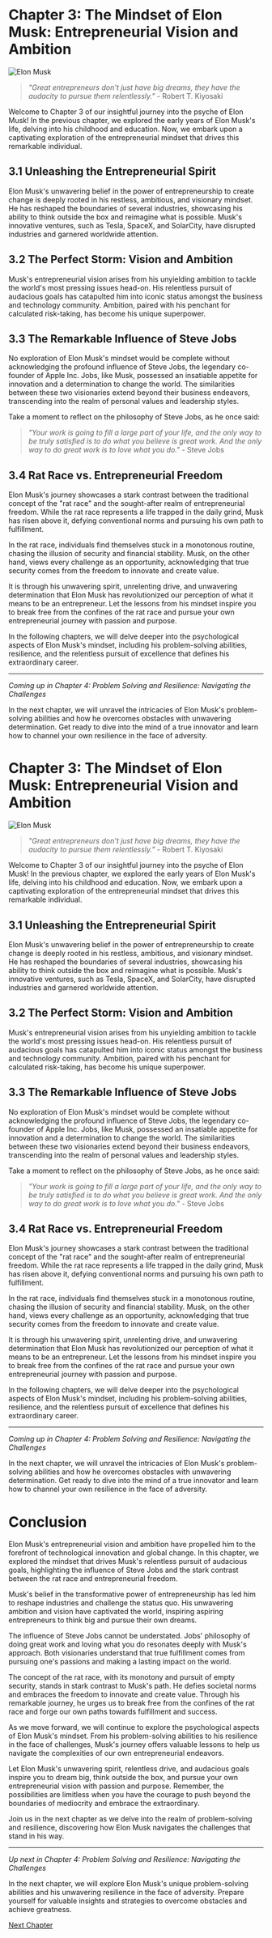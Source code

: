 # Chapter 3: The Mindset of Elon Musk: Entrepreneurial Vision and Ambition

![Elon Musk](https://upload.wikimedia.org/wikipedia/commons/e/ed/Elon_Musk_Royal_Society.jpg)

> *"Great entrepreneurs don't just have big dreams, they have the audacity to pursue them relentlessly."* - Robert T. Kiyosaki

Welcome to Chapter 3 of our insightful journey into the psyche of Elon Musk! In the previous chapter, we explored the early years of Elon Musk's life, delving into his childhood and education. Now, we embark upon a captivating exploration of the entrepreneurial mindset that drives this remarkable individual.

## 3.1 Unleashing the Entrepreneurial Spirit

Elon Musk's unwavering belief in the power of entrepreneurship to create change is deeply rooted in his restless, ambitious, and visionary mindset. He has reshaped the boundaries of several industries, showcasing his ability to think outside the box and reimagine what is possible. Musk's innovative ventures, such as Tesla, SpaceX, and SolarCity, have disrupted industries and garnered worldwide attention.

## 3.2 The Perfect Storm: Vision and Ambition

Musk's entrepreneurial vision arises from his unyielding ambition to tackle the world's most pressing issues head-on. His relentless pursuit of audacious goals has catapulted him into iconic status amongst the business and technology community. Ambition, paired with his penchant for calculated risk-taking, has become his unique superpower.

## 3.3 The Remarkable Influence of Steve Jobs

No exploration of Elon Musk's mindset would be complete without acknowledging the profound influence of Steve Jobs, the legendary co-founder of Apple Inc. Jobs, like Musk, possessed an insatiable appetite for innovation and a determination to change the world. The similarities between these two visionaries extend beyond their business endeavors, transcending into the realm of personal values and leadership styles.

Take a moment to reflect on the philosophy of Steve Jobs, as he once said:

> *"Your work is going to fill a large part of your life, and the only way to be truly satisfied is to do what you believe is great work. And the only way to do great work is to love what you do."* - Steve Jobs

## 3.4 Rat Race vs. Entrepreneurial Freedom

Elon Musk's journey showcases a stark contrast between the traditional concept of the "rat race" and the sought-after realm of entrepreneurial freedom. While the rat race represents a life trapped in the daily grind, Musk has risen above it, defying conventional norms and pursuing his own path to fulfillment.

In the rat race, individuals find themselves stuck in a monotonous routine, chasing the illusion of security and financial stability. Musk, on the other hand, views every challenge as an opportunity, acknowledging that true security comes from the freedom to innovate and create value.

It is through his unwavering spirit, unrelenting drive, and unwavering determination that Elon Musk has revolutionized our perception of what it means to be an entrepreneur. Let the lessons from his mindset inspire you to break free from the confines of the rat race and pursue your own entrepreneurial journey with passion and purpose.

In the following chapters, we will delve deeper into the psychological aspects of Elon Musk's mindset, including his problem-solving abilities, resilience, and the relentless pursuit of excellence that defines his extraordinary career.

---

*Coming up in Chapter 4: Problem Solving and Resilience: Navigating the Challenges*

In the next chapter, we will unravel the intricacies of Elon Musk's problem-solving abilities and how he overcomes obstacles with unwavering determination. Get ready to dive into the mind of a true innovator and learn how to channel your own resilience in the face of adversity.
# Chapter 3: The Mindset of Elon Musk: Entrepreneurial Vision and Ambition

![Elon Musk](https://upload.wikimedia.org/wikipedia/commons/e/ed/Elon_Musk_Royal_Society.jpg)

> *"Great entrepreneurs don't just have big dreams, they have the audacity to pursue them relentlessly."* - Robert T. Kiyosaki

Welcome to Chapter 3 of our insightful journey into the psyche of Elon Musk! In the previous chapter, we explored the early years of Elon Musk's life, delving into his childhood and education. Now, we embark upon a captivating exploration of the entrepreneurial mindset that drives this remarkable individual.

## 3.1 Unleashing the Entrepreneurial Spirit

Elon Musk's unwavering belief in the power of entrepreneurship to create change is deeply rooted in his restless, ambitious, and visionary mindset. He has reshaped the boundaries of several industries, showcasing his ability to think outside the box and reimagine what is possible. Musk's innovative ventures, such as Tesla, SpaceX, and SolarCity, have disrupted industries and garnered worldwide attention.

## 3.2 The Perfect Storm: Vision and Ambition

Musk's entrepreneurial vision arises from his unyielding ambition to tackle the world's most pressing issues head-on. His relentless pursuit of audacious goals has catapulted him into iconic status amongst the business and technology community. Ambition, paired with his penchant for calculated risk-taking, has become his unique superpower.

## 3.3 The Remarkable Influence of Steve Jobs

No exploration of Elon Musk's mindset would be complete without acknowledging the profound influence of Steve Jobs, the legendary co-founder of Apple Inc. Jobs, like Musk, possessed an insatiable appetite for innovation and a determination to change the world. The similarities between these two visionaries extend beyond their business endeavors, transcending into the realm of personal values and leadership styles.

Take a moment to reflect on the philosophy of Steve Jobs, as he once said:

> *"Your work is going to fill a large part of your life, and the only way to be truly satisfied is to do what you believe is great work. And the only way to do great work is to love what you do."* - Steve Jobs

## 3.4 Rat Race vs. Entrepreneurial Freedom

Elon Musk's journey showcases a stark contrast between the traditional concept of the "rat race" and the sought-after realm of entrepreneurial freedom. While the rat race represents a life trapped in the daily grind, Musk has risen above it, defying conventional norms and pursuing his own path to fulfillment.

In the rat race, individuals find themselves stuck in a monotonous routine, chasing the illusion of security and financial stability. Musk, on the other hand, views every challenge as an opportunity, acknowledging that true security comes from the freedom to innovate and create value.

It is through his unwavering spirit, unrelenting drive, and unwavering determination that Elon Musk has revolutionized our perception of what it means to be an entrepreneur. Let the lessons from his mindset inspire you to break free from the confines of the rat race and pursue your own entrepreneurial journey with passion and purpose.

In the following chapters, we will delve deeper into the psychological aspects of Elon Musk's mindset, including his problem-solving abilities, resilience, and the relentless pursuit of excellence that defines his extraordinary career.

---

*Coming up in Chapter 4: Problem Solving and Resilience: Navigating the Challenges*

In the next chapter, we will unravel the intricacies of Elon Musk's problem-solving abilities and how he overcomes obstacles with unwavering determination. Get ready to dive into the mind of a true innovator and learn how to channel your own resilience in the face of adversity.
# Conclusion

Elon Musk's entrepreneurial vision and ambition have propelled him to the forefront of technological innovation and global change. In this chapter, we explored the mindset that drives Musk's relentless pursuit of audacious goals, highlighting the influence of Steve Jobs and the stark contrast between the rat race and entrepreneurial freedom.

Musk's belief in the transformative power of entrepreneurship has led him to reshape industries and challenge the status quo. His unwavering ambition and vision have captivated the world, inspiring aspiring entrepreneurs to think big and pursue their own dreams.

The influence of Steve Jobs cannot be understated. Jobs' philosophy of doing great work and loving what you do resonates deeply with Musk's approach. Both visionaries understand that true fulfillment comes from pursuing one's passions and making a lasting impact on the world.

The concept of the rat race, with its monotony and pursuit of empty security, stands in stark contrast to Musk's path. He defies societal norms and embraces the freedom to innovate and create value. Through his remarkable journey, he urges us to break free from the confines of the rat race and forge our own paths towards fulfillment and success.

As we move forward, we will continue to explore the psychological aspects of Elon Musk's mindset. From his problem-solving abilities to his resilience in the face of challenges, Musk's journey offers valuable lessons to help us navigate the complexities of our own entrepreneurial endeavors.

Let Elon Musk's unwavering spirit, relentless drive, and audacious goals inspire you to dream big, think outside the box, and pursue your own entrepreneurial vision with passion and purpose. Remember, the possibilities are limitless when you have the courage to push beyond the boundaries of mediocrity and embrace the extraordinary.

Join us in the next chapter as we delve into the realm of problem-solving and resilience, discovering how Elon Musk navigates the challenges that stand in his way.

---

*Up next in Chapter 4: Problem Solving and Resilience: Navigating the Challenges*

In the next chapter, we will explore Elon Musk's unique problem-solving abilities and his unwavering resilience in the face of adversity. Prepare yourself for valuable insights and strategies to overcome obstacles and achieve greatness.


[Next Chapter](04_Chapter04.md)